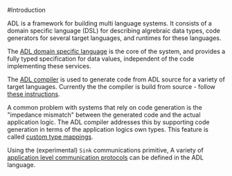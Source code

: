 #Introduction

ADL is a framework for building multi language systems. It consists of
a domain specific language (DSL) for describing algrebraic data types,
code generators for several target languages, and runtimes for these
languages.

The [ADL domain specific language][1] is the core of the system, and
provides a fully typed specification for data values, independent of
the code implementing these services.

The [ADL compiler][2] is used to generate code from ADL source for a
variety of target languages. Currently the the compiler is build from
source - follow [these instructions][3].

A common problem with systems that rely on code generation is the
"impedance mismatch" between the generated code and the actual
application logic. The ADL compiler addresses this by supporting code
generation in terms of the application logics own types. This feature
is called [custom type mappings][4].

Using the (experimental) `Sink` communications primitive, A variety of
[application level communication protocols][5] can be defined in the
ADL language.

[1]:language.md
[2]:compiler.md
[3]:install.md
[4]:custom-types.md
[5]:protocols.md
